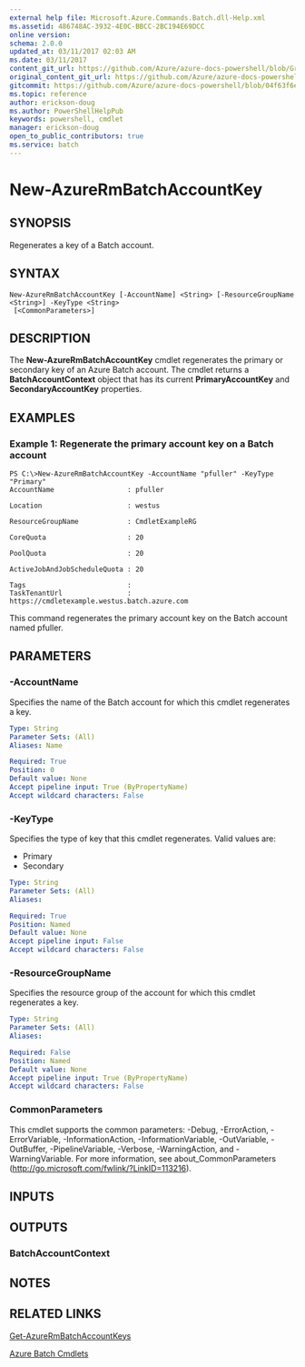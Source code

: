 ```yaml
---
external help file: Microsoft.Azure.Commands.Batch.dll-Help.xml
ms.assetid: 486748AC-3932-4E0C-BBCC-2BC194E69DCC
online version:
schema: 2.0.0
updated_at: 03/11/2017 02:03 AM
ms.date: 03/11/2017
content_git_url: https://github.com/Azure/azure-docs-powershell/blob/Graham71298/azureps-cmdlets-docs/ResourceManager/AzureRM.Batch/v2.7.0/New-AzureRmBatchAccountKey.md
original_content_git_url: https://github.com/Azure/azure-docs-powershell/blob/Graham71298/azureps-cmdlets-docs/ResourceManager/AzureRM.Batch/v2.7.0/New-AzureRmBatchAccountKey.md
gitcommit: https://github.com/Azure/azure-docs-powershell/blob/04f63f6e685743ace2c57eb157574e34e8610b1c
ms.topic: reference
author: erickson-doug
ms.author: PowerShellHelpPub
keywords: powershell, cmdlet
manager: erickson-doug
open_to_public_contributors: true
ms.service: batch
---
```


# New-AzureRmBatchAccountKey

## SYNOPSIS
Regenerates a key of a Batch account.

## SYNTAX

```
New-AzureRmBatchAccountKey [-AccountName] <String> [-ResourceGroupName <String>] -KeyType <String>
 [<CommonParameters>]
```

## DESCRIPTION
The **New-AzureRmBatchAccountKey** cmdlet regenerates the primary or secondary key of an Azure Batch account.
The cmdlet returns a **BatchAccountContext** object that has its current **PrimaryAccountKey** and **SecondaryAccountKey** properties.

## EXAMPLES

### Example 1: Regenerate the primary account key on a Batch account
```
PS C:\>New-AzureRmBatchAccountKey -AccountName "pfuller" -KeyType "Primary"
AccountName                  : pfuller

Location                     : westus

ResourceGroupName            : CmdletExampleRG

CoreQuota                    : 20

PoolQuota                    : 20

ActiveJobAndJobScheduleQuota : 20

Tags                         : 
TaskTenantUrl                : https://cmdletexample.westus.batch.azure.com
```

This command regenerates the primary account key on the Batch account named pfuller.

## PARAMETERS

### -AccountName
Specifies the name of the Batch account for which this cmdlet regenerates a key.

```yaml
Type: String
Parameter Sets: (All)
Aliases: Name

Required: True
Position: 0
Default value: None
Accept pipeline input: True (ByPropertyName)
Accept wildcard characters: False
```

### -KeyType
Specifies the type of key that this cmdlet regenerates.
Valid values are: 

- Primary
- Secondary

```yaml
Type: String
Parameter Sets: (All)
Aliases: 

Required: True
Position: Named
Default value: None
Accept pipeline input: False
Accept wildcard characters: False
```

### -ResourceGroupName
Specifies the resource group of the account for which this cmdlet regenerates a key.

```yaml
Type: String
Parameter Sets: (All)
Aliases: 

Required: False
Position: Named
Default value: None
Accept pipeline input: True (ByPropertyName)
Accept wildcard characters: False
```

### CommonParameters
This cmdlet supports the common parameters: -Debug, -ErrorAction, -ErrorVariable, -InformationAction, -InformationVariable, -OutVariable, -OutBuffer, -PipelineVariable, -Verbose, -WarningAction, and -WarningVariable. For more information, see about_CommonParameters (http://go.microsoft.com/fwlink/?LinkID=113216).

## INPUTS

## OUTPUTS

### BatchAccountContext

## NOTES

## RELATED LINKS

[Get-AzureRmBatchAccountKeys](./Get-AzureRmBatchAccountKeys.md)

[Azure Batch Cmdlets](./AzureRM.Batch.md)


